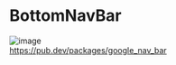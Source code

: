 # BottomNavBar
![image](https://github.com/GabrielMouraKT/BottomNavBar/assets/69040085/993563a1-4b18-43c4-bc7e-e8bda95d2e6a)
<br>
https://pub.dev/packages/google_nav_bar
